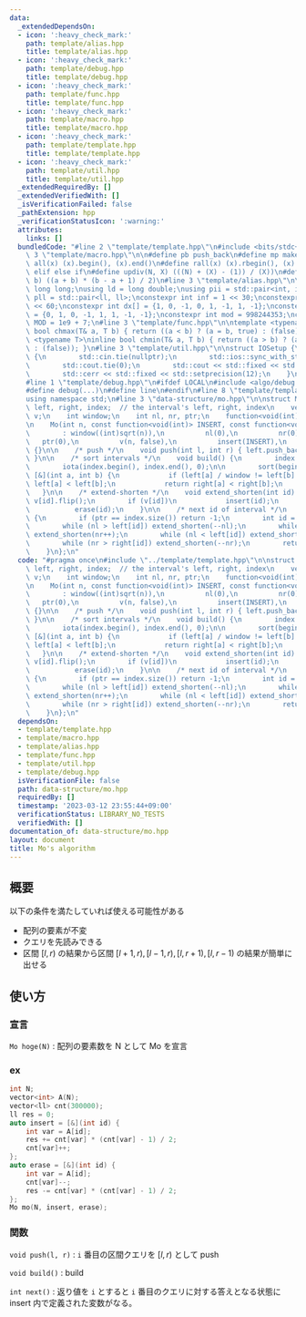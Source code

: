 ```yaml
---
data:
  _extendedDependsOn:
  - icon: ':heavy_check_mark:'
    path: template/alias.hpp
    title: template/alias.hpp
  - icon: ':heavy_check_mark:'
    path: template/debug.hpp
    title: template/debug.hpp
  - icon: ':heavy_check_mark:'
    path: template/func.hpp
    title: template/func.hpp
  - icon: ':heavy_check_mark:'
    path: template/macro.hpp
    title: template/macro.hpp
  - icon: ':heavy_check_mark:'
    path: template/template.hpp
    title: template/template.hpp
  - icon: ':heavy_check_mark:'
    path: template/util.hpp
    title: template/util.hpp
  _extendedRequiredBy: []
  _extendedVerifiedWith: []
  _isVerificationFailed: false
  _pathExtension: hpp
  _verificationStatusIcon: ':warning:'
  attributes:
    links: []
  bundledCode: "#line 2 \"template/template.hpp\"\n#include <bits/stdc++.h>\n#line\
    \ 3 \"template/macro.hpp\"\n\n#define pb push_back\n#define mp make_pair\n#define\
    \ all(x) (x).begin(), (x).end()\n#define rall(x) (x).rbegin(), (x).rend()\n#define\
    \ elif else if\n#define updiv(N, X) (((N) + (X) - (1)) / (X))\n#define sigma(a,\
    \ b) ((a + b) * (b - a + 1) / 2)\n#line 3 \"template/alias.hpp\"\n\nusing ll =\
    \ long long;\nusing ld = long double;\nusing pii = std::pair<int, int>;\nusing\
    \ pll = std::pair<ll, ll>;\nconstexpr int inf = 1 << 30;\nconstexpr ll INF = 1LL\
    \ << 60;\nconstexpr int dx[] = {1, 0, -1, 0, 1, -1, 1, -1};\nconstexpr int dy[]\
    \ = {0, 1, 0, -1, 1, 1, -1, -1};\nconstexpr int mod = 998244353;\nconstexpr int\
    \ MOD = 1e9 + 7;\n#line 3 \"template/func.hpp\"\n\ntemplate <typename T>\ninline\
    \ bool chmax(T& a, T b) { return ((a < b) ? (a = b, true) : (false)); }\ntemplate\
    \ <typename T>\ninline bool chmin(T& a, T b) { return ((a > b) ? (a = b, true)\
    \ : (false)); }\n#line 3 \"template/util.hpp\"\n\nstruct IOSetup {\n    IOSetup()\
    \ {\n        std::cin.tie(nullptr);\n        std::ios::sync_with_stdio(false);\n\
    \        std::cout.tie(0);\n        std::cout << std::fixed << std::setprecision(12);\n\
    \        std::cerr << std::fixed << std::setprecision(12);\n    }\n} IOSetup;\n\
    #line 1 \"template/debug.hpp\"\n#ifdef LOCAL\n#include <algo/debug.hpp>\n#else\n\
    #define debug(...)\n#define line\n#endif\n#line 8 \"template/template.hpp\"\n\
    using namespace std;\n#line 3 \"data-structure/mo.hpp\"\n\nstruct Mo {\n    vector<int>\
    \ left, right, index;  // the interval's left, right, index\n    vector<bool>\
    \ v;\n    int window;\n    int nl, nr, ptr;\n    function<void(int)> insert, erase;\n\
    \n    Mo(int n, const function<void(int)> INSERT, const function<void(int)> ERASE)\n\
    \        : window((int)sqrt(n)),\n          nl(0),\n          nr(0),\n       \
    \   ptr(0),\n          v(n, false),\n          insert(INSERT),\n          erase(ERASE)\
    \ {}\n\n    /* push */\n    void push(int l, int r) { left.push_back(l), right.push_back(r);\
    \ }\n\n    /* sort intervals */\n    void build() {\n        index.resize(left.size());\n\
    \        iota(index.begin(), index.end(), 0);\n\n        sort(begin(index), end(index),\
    \ [&](int a, int b) {\n            if (left[a] / window != left[b] / window) return\
    \ left[a] < left[b];\n            return right[a] < right[b];\n        });\n \
    \   }\n\n    /* extend-shorten */\n    void extend_shorten(int id) {\n       \
    \ v[id].flip();\n        if (v[id])\n            insert(id);\n        else\n \
    \           erase(id);\n    }\n\n    /* next id of interval */\n    int next()\
    \ {\n        if (ptr == index.size()) return -1;\n        int id = index[ptr];\n\
    \        while (nl > left[id]) extend_shorten(--nl);\n        while (nr < right[id])\
    \ extend_shorten(nr++);\n        while (nl < left[id]) extend_shorten(nl++);\n\
    \        while (nr > right[id]) extend_shorten(--nr);\n        return index[ptr++];\n\
    \    }\n};\n"
  code: "#pragma once\n#include \"../template/template.hpp\"\n\nstruct Mo {\n    vector<int>\
    \ left, right, index;  // the interval's left, right, index\n    vector<bool>\
    \ v;\n    int window;\n    int nl, nr, ptr;\n    function<void(int)> insert, erase;\n\
    \n    Mo(int n, const function<void(int)> INSERT, const function<void(int)> ERASE)\n\
    \        : window((int)sqrt(n)),\n          nl(0),\n          nr(0),\n       \
    \   ptr(0),\n          v(n, false),\n          insert(INSERT),\n          erase(ERASE)\
    \ {}\n\n    /* push */\n    void push(int l, int r) { left.push_back(l), right.push_back(r);\
    \ }\n\n    /* sort intervals */\n    void build() {\n        index.resize(left.size());\n\
    \        iota(index.begin(), index.end(), 0);\n\n        sort(begin(index), end(index),\
    \ [&](int a, int b) {\n            if (left[a] / window != left[b] / window) return\
    \ left[a] < left[b];\n            return right[a] < right[b];\n        });\n \
    \   }\n\n    /* extend-shorten */\n    void extend_shorten(int id) {\n       \
    \ v[id].flip();\n        if (v[id])\n            insert(id);\n        else\n \
    \           erase(id);\n    }\n\n    /* next id of interval */\n    int next()\
    \ {\n        if (ptr == index.size()) return -1;\n        int id = index[ptr];\n\
    \        while (nl > left[id]) extend_shorten(--nl);\n        while (nr < right[id])\
    \ extend_shorten(nr++);\n        while (nl < left[id]) extend_shorten(nl++);\n\
    \        while (nr > right[id]) extend_shorten(--nr);\n        return index[ptr++];\n\
    \    }\n};\n"
  dependsOn:
  - template/template.hpp
  - template/macro.hpp
  - template/alias.hpp
  - template/func.hpp
  - template/util.hpp
  - template/debug.hpp
  isVerificationFile: false
  path: data-structure/mo.hpp
  requiredBy: []
  timestamp: '2023-03-12 23:55:44+09:00'
  verificationStatus: LIBRARY_NO_TESTS
  verifiedWith: []
documentation_of: data-structure/mo.hpp
layout: document
title: Mo's algorithm
---
```


## 概要

以下の条件を満たしていれば使える可能性がある
- 配列の要素が不変
- クエリを先読みできる
- 区間 $[l,r)$ の結果から区間 $[l+1,r),[l-1,r),[l,r+1),[l,r-1)$ の結果が簡単に出せる

## 使い方

### 宣言

`Mo hoge(N)` : 配列の要素数を N として Mo を宣言

### ex

```cpp
int N;
vector<int> A(N);
vector<ll> cnt(300000);
ll res = 0;
auto insert = [&](int id) {
    int var = A[id];
    res += cnt[var] * (cnt[var] - 1) / 2;
    cnt[var]++;
};
auto erase = [&](int id) {
    int var = A[id];
    cnt[var]--;
    res -= cnt[var] * (cnt[var] - 1) / 2;
};
Mo mo(N, insert, erase);
```

### 関数

`void push(l, r)` : `i` 番目の区間クエリを $[l, r)$ として push

`void build()` : build

`int next()` : 返り値を `i` とすると `i` 番目のクエリに対する答えとなる状態に
insert 内で定義された変数がなる。

